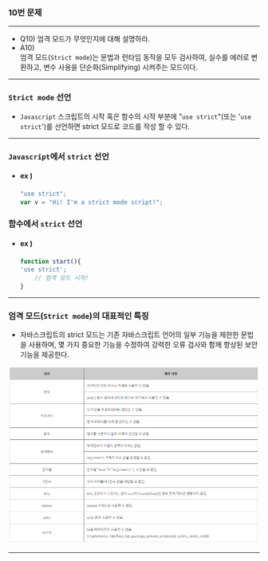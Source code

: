 ### 10번 문제

---

- Q10) 엄격 모드가 무엇인지에 대해 설명하라.
- A10)    
  엄격 모드(`Strict mode`)는 문법과 런타임 동작을 모두 검사하여, 실수를 에러로 변환하고, 변수 사용을 단순화(Simplifying) 시켜주는 모드이다.

---

### `Strict mode` 선언

- `Javascript` 스크립트의 시작 혹은 함수의 시작 부분에 "`use strict`"(또는 '`use strict`')를 선언하면 strict 모드로 코드를 작성 할 수 있다.

---

### `Javascript`에서 `strict` 선언

- #### ex )
  ```js
  "use strict";   
  var v = "Hi! I'm a strict mode script!";
  ```
### 함수에서 `strict` 선언

- #### ex )
  ```js
  function start(){   
  'use strict';   
      // 엄격 모드 시작!   
  }
  ```
---

### 엄격 모드(`Strict mode`)의 대표적인 특징

- 자바스크립트의 strict 모드는 기존 자바스크립트 언어의 일부 기능을 제한한 문법을 사용하며, 몇 가지 중요한 기능을 수정하여 강력한 오류 검사와 함께 향상된 보안 기능을 제공한다.

<img src="./images/strict_mode.png">

---
